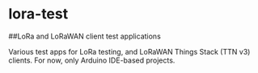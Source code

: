 # lora-test
##LoRa and LoRaWAN client test applications

Various test apps for LoRa testing, and LoRaWAN Things Stack (TTN v3) clients.  For now, only Arduino IDE-based projects.